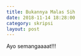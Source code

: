 ```yaml
---
title: Bukannya Malas Sih
date: 2018-11-14 18:28:00
category: skripsi
layout: post
---
```


Ayo semangaaaat!!!